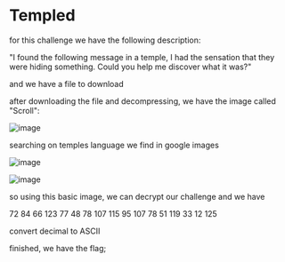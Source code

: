# Templed


for this challenge we have the following description:

"I found the following message in a temple, I had the sensation that they were hiding something. Could you help me discover what it was?"

and we have a file to download

after downloading the file and decompressing, we have the image called "Scroll":

![image](https://user-images.githubusercontent.com/53917092/94723678-85ea4080-032f-11eb-9de4-4f6b9109de49.png)

searching on temples language we find in google images 


![image](https://user-images.githubusercontent.com/53917092/94726116-2857f300-0333-11eb-8115-7f4f62825a69.png)


![image](https://user-images.githubusercontent.com/53917092/94726165-39a0ff80-0333-11eb-8587-109599c833fd.png)

so using this basic image, we can decrypt our challenge and we have 

72 84 66 123 77 48 78 107 115 95 107 78 51 119 33 12 125

convert decimal to ASCII

finished, we have the flag;